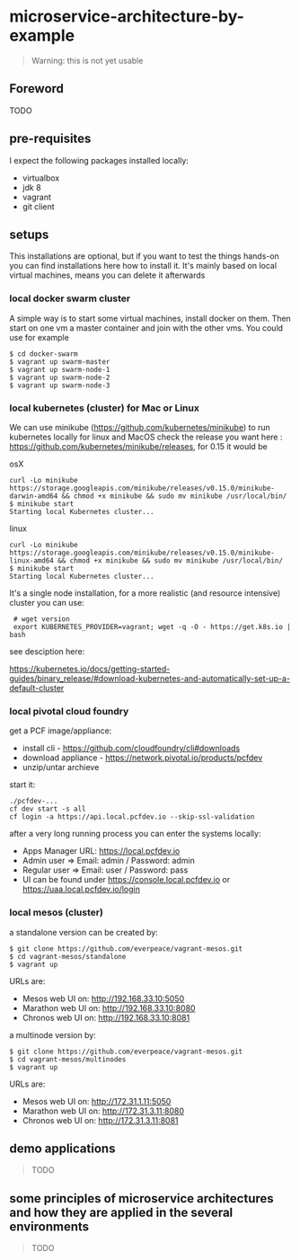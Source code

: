 # microservice-architecture-by-example

> Warning: this is not yet usable

## Foreword
 
 TODO
 
## pre-requisites
 
 I expect the following packages installed locally:
 
 * virtualbox
 * jdk 8
 * vagrant
 * git client
 
## setups
 
 This installations are optional, but if you want to test the things hands-on you can find
 installations here how to install it.
 It's mainly based on local virtual machines, means you can delete it afterwards
 
### local docker swarm cluster
 
A simple way is to start some virtual machines, install docker on them.
Then start on one vm a master container and join with the other vms.
You could use for example

    $ cd docker-swarm
    $ vagrant up swarm-master
    $ vagrant up swarm-node-1
    $ vagrant up swarm-node-2
    $ vagrant up swarm-node-3
 
### local kubernetes (cluster) for Mac or Linux
 
We can use minikube (https://github.com/kubernetes/minikube) to run kubernetes locally for linux and MacOS
check the release you want here : https://github.com/kubernetes/minikube/releases, for 0.15 it would be

osX
 
    curl -Lo minikube https://storage.googleapis.com/minikube/releases/v0.15.0/minikube-darwin-amd64 && chmod +x minikube && sudo mv minikube /usr/local/bin/
    $ minikube start
    Starting local Kubernetes cluster...
     
linux
 
    curl -Lo minikube https://storage.googleapis.com/minikube/releases/v0.15.0/minikube-linux-amd64 && chmod +x minikube && sudo mv minikube /usr/local/bin/
    $ minikube start
    Starting local Kubernetes cluster...
 
It's a single node installation, for a more realistic (and resource intensive) cluster you can use:
 
     # wget version
     export KUBERNETES_PROVIDER=vagrant; wget -q -O - https://get.k8s.io | bash

see desciption here:
 
https://kubernetes.io/docs/getting-started-guides/binary_release/#download-kubernetes-and-automatically-set-up-a-default-cluster
 
### local pivotal cloud foundry
 
get a PCF image/appliance:

* install cli - https://github.com/cloudfoundry/cli#downloads 
* download appliance - https://network.pivotal.io/products/pcfdev
* unzip/untar archieve 

start it:

    ./pcfdev-...
    cf dev start -s all
    cf login -a https://api.local.pcfdev.io --skip-ssl-validation
    
after a very long running process you can enter the systems locally:

* Apps Manager URL: https://local.pcfdev.io
* Admin user => Email: admin / Password: admin
* Regular user => Email: user / Password: pass
* UI can be found under https://console.local.pcfdev.io or https://uaa.local.pcfdev.io/login
 
### local mesos (cluster)
 
a standalone version can be created by:

    $ git clone https://github.com/everpeace/vagrant-mesos.git
    $ cd vagrant-mesos/standalone
    $ vagrant up

URLs are:

* Mesos web UI on: http://192.168.33.10:5050
* Marathon web UI on: http://192.168.33.10:8080
* Chronos web UI on: http://192.168.33.10:8081
    
a multinode version by:

    $ git clone https://github.com/everpeace/vagrant-mesos.git
    $ cd vagrant-mesos/multinodes
    $ vagrant up    

URLs are:    

* Mesos web UI on: http://172.31.1.11:5050
* Marathon web UI on: http://172.31.3.11:8080
* Chronos web UI on: http://172.31.3.11:8081    

## demo applications

> TODO

## some principles of microservice architectures and how they are applied in the several environments
 
> TODO 
